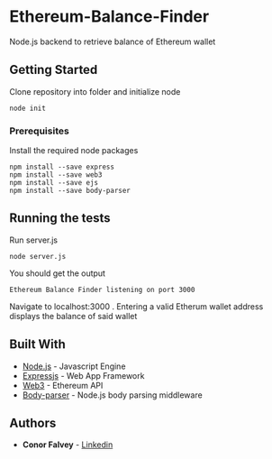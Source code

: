 # Ethereum-Balance-Finder

Node.js backend to retrieve balance of Ethereum wallet

## Getting Started

Clone repository into folder and initialize node 
```
node init
```

### Prerequisites
Install the required node packages

```
npm install --save express
npm install --save web3
npm install --save ejs
npm install --save body-parser
```

## Running the tests

Run server.js
```
node server.js
```
You should get the output
```
Ethereum Balance Finder listening on port 3000
```
Navigate to localhost:3000 . 
Entering a valid Etherum wallet address displays the balance of said wallet

## Built With

* [Node.js](http://https://www.nodejs.org/en/) - Javascript Engine
* [Expressjs](https://www.expressjs.com/) - Web App Framework
* [Web3](https://www.web3js.readthedocs.io/en/1.0/) - Ethereum API
* [Body-parser](https://www.github.com/expressjs/body-parser) - Node.js body parsing middleware

## Authors

* **Conor Falvey** - [Linkedin](https://www.linkedin.com/in/conorfalvey)
